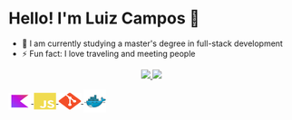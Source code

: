 # Hello! I'm Luiz Campos 👋

- 🌱 I am currently studying a master's degree in full-stack development
- ⚡ Fun fact: I love traveling and meeting people

<div align="center">
  <a href="https://github.com/luizcamposbrown">
  <img height="180em" src="https://github-readme-stats.vercel.app/api?username=luizcamposbrown&show_icons=true&theme=dracula&include_all_commits=true&count_private=true"/>
  <img height="180em" src="https://github-readme-stats.vercel.app/api/top-langs/?username=luizcamposbrown&layout=compact&langs_count=7&theme=dracula"/>
</div>

 <div style="display: inline_block"><br>
  <img align="center" alt="Luiz " height="30" width="40" src="https://github.com/devicons/devicon/blob/master/icons/kotlin/kotlin-original.svg">
  <img align="center" alt="Luiz " height="30" width="40" src="https://raw.githubusercontent.com/devicons/devicon/master/icons/javascript/javascript-plain.svg">
  <img align="center" alt="Luiz " height="30" width="40" src="https://github.com/devicons/devicon/blob/master/icons/git/git-original.svg">
  <img align="center" alt="Luiz " height="40" width="40" src="https://github.com/devicons/devicon/blob/master/icons/docker/docker-original.svg">
  
 
</div>
  
  ##
